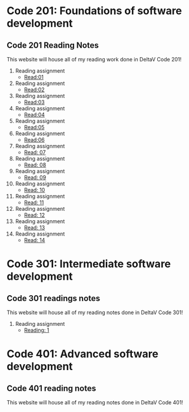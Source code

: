 # Code 201: Foundations of software development

## Code 201 Reading Notes

This website will house all of my reading work done in DeltaV Code 201!

1. Reading assignment
    - [Read:01](class-01.md)
2. Reading assignment
    - [Read:02](class-02.md)
3. Reading assignment
    - [Read:03](class-03.md)
4. Reading assignment
    - [Read:04](class-04.md)
5. Reading assignment
    - [Read:05](class-05.md)
6. Reading assignment
    - [Read:06](class-06.md)
7. Reading assignment
    - [Read: 07](class-07.md)
8. Reading assignment
    - [Read: 08](class-08.md)
9. Reading assignment
    - [Read: 09](class-09.md)
10. Reading assignment
    - [Read: 10](class-10.md)
11. Reading assignment
    - [Read: 11](class-11.md)
12. Reading assignment
    - [Read: 12](class-12.md)
13. Reading assignment
    - [Read: 13](class-13.md)
14. Reading assignment
    - [Read: 14](class-14.md)

# Code 301: Intermediate software development

## Code 301 readings notes

This website will house all of my reading notes done in DeltaV Code 301!

1. Reading assignment
    - [Reading: 1](class-301-1.md)


# Code 401: Advanced software development 

## Code 401 reading notes

This website will house all of my reading notes done in DeltaV Code 401!